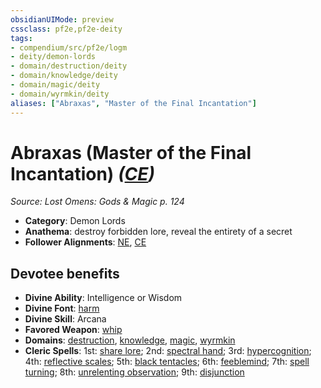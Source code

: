 ```yaml
---
obsidianUIMode: preview
cssclass: pf2e,pf2e-deity
tags:
- compendium/src/pf2e/logm
- deity/demon-lords
- domain/destruction/deity
- domain/knowledge/deity
- domain/magic/deity
- domain/wyrmkin/deity
aliases: ["Abraxas", "Master of the Final Incantation"]
---
```

# Abraxas (Master of the Final Incantation) *([CE](../../../rules/traits/chaotic-evil-b1.md))*  
*Source: Lost Omens: Gods & Magic p. 124*  

- **Category**: Demon Lords
- **Anathema**: destroy forbidden lore, reveal the entirety of a secret
- **Follower Alignments**: [NE](../../../rules/traits/neutral-evil-b1.md), [CE](../../../rules/traits/chaotic-evil-b1.md)

## Devotee benefits

- **Divine Ability**: Intelligence or Wisdom
- **Divine Font**: [harm](../../spells/harm.md)
- **Divine Skill**: Arcana
- **Favored Weapon**: [whip](../../equipment/items/whip.md)
- **Domains**: [destruction](../domains.md#Destruction), [knowledge](../domains.md#Knowledge), [magic](../domains.md#Magic), [wyrmkin](../domains.md#Wyrmkin)
- **Cleric Spells**: 1st: [share lore](../../spells/share-lore-logm.md); 2nd: [spectral hand](../../spells/spectral-hand.md); 3rd: [hypercognition](../../spells/hypercognition.md); 4th: [reflective scales](../../spells/reflective-scales-logm.md); 5th: [black tentacles](../../spells/black-tentacles.md); 6th: [feeblemind](../../spells/feeblemind.md); 7th: [spell turning](../../spells/spell-turning.md); 8th: [unrelenting observation](../../spells/unrelenting-observation.md); 9th: [disjunction](../../spells/disjunction.md)